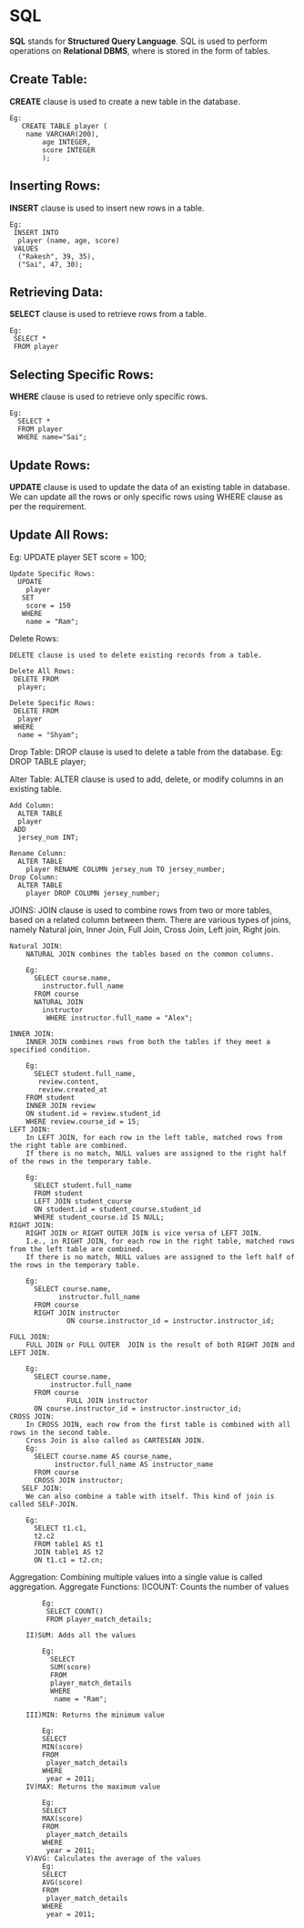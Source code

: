 # SQL
**SQL** stands for **Structured Query Language**.
SQL is used to perform operations on **Relational DBMS**, where is stored in the form of tables.


## Create Table:
**CREATE** clause is used to create a new table in the database.
	
	Eg:
	   CREATE TABLE player (
  	   	name VARCHAR(200),
           	age INTEGER,
           	score INTEGER
           	);

## Inserting Rows:
**INSERT** clause is used to insert new rows in a table.
	
	Eg:
	 INSERT INTO
  	  player (name, age, score)
	 VALUES
  	  ("Rakesh", 39, 35),
  	  ("Sai", 47, 30);

## Retrieving Data:
**SELECT** clause is used to retrieve rows from a table. 
	
	Eg:
	 SELECT * 
	 FROM player
## Selecting Specific Rows:
**WHERE** clause is used to retrieve only specific rows. 
	
	Eg:
	  SELECT * 
	  FROM player 
	  WHERE name="Sai";
	
## Update Rows:

 **UPDATE** clause is used to update the data of an existing table in database. 
	We can update all the rows or only specific rows using WHERE clause as per the requirement.
	
## Update All Rows:
   Eg:
	  UPDATE
  	   player
	  SET
       score = 100;
	
	Update Specific Rows:
	  UPDATE
  	    player
	   SET
  	    score = 150
	   WHERE
  	    name = "Ram";

Delete Rows:

	DELETE clause is used to delete existing records from a table.
	
	Delete All Rows:
	 DELETE FROM
  	  player;
	
	Delete Specific Rows:
	 DELETE FROM
  	  player
	 WHERE
  	  name = "Shyam";
Drop Table:
	DROP clause is used to delete a table from the database.
	Eg:
	   DROP TABLE player;

Alter Table:
	ALTER clause is used to add, delete, or modify columns in an existing table.
	
	Add Column:
	  ALTER TABLE
  	  player
	 ADD
  	  jersey_num INT;
	
	Rename Column:
	  ALTER TABLE
  		player RENAME COLUMN jersey_num TO jersey_number;
	Drop Column:
	  ALTER TABLE
  		player DROP COLUMN jersey_number;

JOINS:
	JOIN clause is used to combine rows from two or more tables, based on a related column between them. 
	There are various types of joins, namely Natural join, Inner Join, Full Join, Cross Join, Left join, Right join.
	
	Natural JOIN:
		NATURAL JOIN combines the tables based on the common columns.
		
		Eg:
		  SELECT course.name,
  			instructor.full_name
		  FROM course
  		  NATURAL JOIN
			instructor
             WHERE instructor.full_name = "Alex";
             
	INNER JOIN:
		INNER JOIN combines rows from both the tables if they meet a specified condition.
		
		Eg:
		  SELECT student.full_name,
   		   review.content,
   		   review.created_at
		FROM student
   		INNER JOIN review 
		ON student.id = review.student_id
		WHERE review.course_id = 15;
	LEFT JOIN:
		In LEFT JOIN, for each row in the left table, matched rows from the right table are combined. 
		If there is no match, NULL values are assigned to the right half of the rows in the temporary table.
		
		Eg:
		  SELECT student.full_name
		  FROM student
   		  LEFT JOIN student_course
		  ON student.id = student_course.student_id
		  WHERE student_course.id IS NULL;
	RIGHT JOIN:
		RIGHT JOIN or RIGHT OUTER JOIN is vice versa of LEFT JOIN.
		I.e., in RIGHT JOIN, for each row in the right table, matched rows from the left table are combined. 
		If there is no match, NULL values are assigned to the left half of the rows in the temporary table.
		
		Eg:
		  SELECT course.name,
    			instructor.full_name
		  FROM course
   		  RIGHT JOIN instructor
                  ON course.instructor_id = instructor.instructor_id;

	FULL JOIN:
		FULL JOIN or FULL OUTER  JOIN is the result of both RIGHT JOIN and LEFT JOIN.
		
		Eg:
		  SELECT course.name,
    		  instructor.full_name
		  FROM course
                  FULL JOIN instructor
  		  ON course.instructor_id = instructor.instructor_id;
	CROSS JOIN:
		In CROSS JOIN, each row from the first table is combined with all rows in the second table. 
		Cross Join is also called as CARTESIAN JOIN.
		Eg:
		  SELECT course.name AS course_name,
    		   instructor.full_name AS instructor_name
		  FROM course
   		  CROSS JOIN instructor;
       SELF JOIN:
		We can also combine a table with itself. This kind of join is called SELF-JOIN.
		
		Eg:
		  SELECT t1.c1,
   		  t2.c2
		  FROM table1 AS t1
   		  JOIN table1 AS t2
		  ON t1.c1 = t2.cn;
Aggregation:
	Combining multiple values into a single value is called aggregation.
	Aggregate Functions:
		I)COUNT: Counts the number of values
		
			Eg:
 		 	 SELECT COUNT()    
 		 	 FROM player_match_details;
		
		II)SUM: Adds all the values
		
			Eg:
		 	  SELECT
  		 	  SUM(score)
		 	  FROM
  		  	  player_match_details
		 	  WHERE
  		  	   name = "Ram";
		
		III)MIN: Returns the minimum value
			
			Eg:
			SELECT
  			MIN(score)
			FROM
  			 player_match_details
			WHERE
  			 year = 2011;
		IV)MAX: Returns the maximum value
			
			Eg:
			SELECT
  			MAX(score)
			FROM
  			 player_match_details
			WHERE
  			 year = 2011;
		V)AVG: Calculates the average of the values
			Eg:
			SELECT
  			AVG(score)
			FROM
  			 player_match_details
			WHERE
  			 year = 2011;
		

			
			
			
			
		
		



	 
	  
